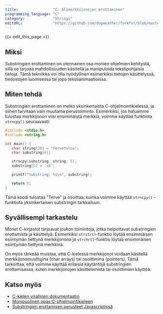 ```yaml
---
title:                "C: Alimerkkijonojen erottaminen"
programming_language: "C"
category:             "Strings"
editURL:              "https://github.com/dogweather/forkful/blob/master/content/fi/c/extracting-substrings.md"
---
```


{{< edit_this_page >}}

## Miksi

Substringien erottaminen on olennainen osa monien ohjelmien kehitystä, sillä se tarjoaa mahdollisuuden käsitellä ja manipuloida tekstipohjaisia tietoja. Tämä tekniikka voi olla hyödyllinen esimerkiksi tietojen käsittelyssä, tiedostojen luomisessa tai jopa tekstianimaatioissa.

## Miten tehdä

Substringien erottaminen on melko yksinkertaista C-ohjelmointikielessä, ja siihen tarvitaan vain muutama perustoiminto. Esimerkiksi, jos haluamme tulostaa merkkijonon viisi ensimmäistä merkkiä, voimme käyttää funktiota `strncpy()` seuraavasti:

``` C
#include <stdio.h>
#include <string.h>

int main() {
   char string[20] = "Tervetuloa";
   char substring[6];

   strncpy(substring, string, 5);
   substring[5] = '\0';

   printf("Substring: %s\n", substring);

   return 0;
}
```

Tämä koodi tulostaa "Terve" ja osoittaa, kuinka voimme käyttää `strncpy()` -funktiota yksinkertaisen substringin tarkkailuun.

## Syvällisempi tarkastelu

Monet C-kirjastot tarjoavat joukon toimintoja, jotka helpottavat substringien erottamista ja käsittelyä. Esimerkiksi `strstr()`-funktio löytää ensimmäisen esiintymän tiettynä merkkijonona ja `strchr()`-funktio löytää ensimmäisen esiintymän tiettynä merkkinä.

On myös tärkeää muistaa, että C-kielessä merkkijonot voidaan käsitellä merkkijonomuuttujina (char arrays) tai osoittimina (pointers). Tämä tarkoittaa, että voimme käyttää erilaisia käytäntöjä substringien erottamisessa, kuten merkkijonojen käsittelemistä tai osoittimien käyttöä.

## Katso myös

- [C-kielen virallinen dokumentaatio](https://en.cppreference.com/w/c)
- [Monipuolinen opas C-ohjelmointikieleen](https://www.geeksforgeeks.org/c-programming-language/)
- [Substringien erottamisen perusteet Javascriptissä](https://developer.mozilla.org/en-US/docs/Web/JavaScript/Reference/Global_Objects/String/substring)